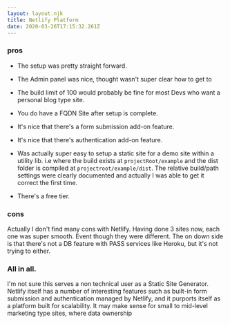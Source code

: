 ```yaml
---
layout: layout.njk
title: Netlify Platform
date: 2020-03-26T17:15:32.261Z
---
```


### pros
- The setup was pretty straight forward.

- The Admin panel was nice, thought wasn't super clear how to get to

- The build limit of 100 would probably be fine for most Devs who want a personal blog type site.

- You do have a FQDN Site after setup is complete.
- It's nice that there's a form submission add-on feature.
- It's nice that there's authentication add-on feature.

- Was actually super easy to setup a static site for a demo site within a utility lib. i.e where the build exists at `projectRoot/example` and the dist folder is compiled at `projectroot/example/dist`. The relative build/path settings were clearly documented and actually I was able to get it correct the first time.

- There's a free tier.

### cons

Actually I don't find many cons with Netlify. Having done 3 sites now, each one was super smooth. Event though they were different.  The on down side is that there's not a DB feature with PASS services like Heroku, but it's not trying to either.


### All in all.

I'm not sure this serves a non technical user as a Static Site Generator. Netlify itself has a number of interesting features such as built-in form submission and authentication managed by Netlify, and it purports itself as a platform built for scalability. It may make sense for small to mid-level marketing type sites, where data ownership
